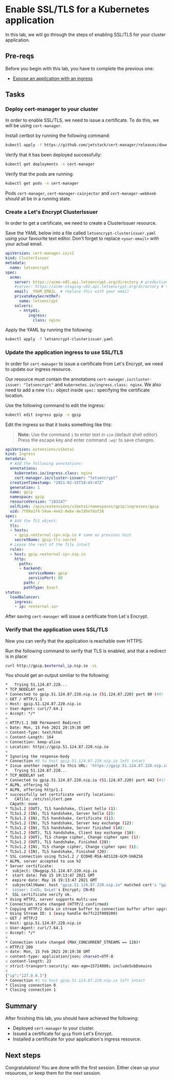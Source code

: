 # Enable SSL/TLS for a Kubernetes application

In this lab, we will go through the steps of enabling SSL/TLS for your cluster application.

## Pre-reqs

Before you begin with this lab, you have to complete the previous one:

* [Expose an application with an ingress](./02-deploy-ingress.md)

## Tasks

### Deploy cert-manager to your cluster

In order to enable SSL/TLS, we need to issue a certificate. To do this, we will be using `cert-manager`.

Install certbot by running the following command:

```bash
kubectl apply -f https://github.com/jetstack/cert-manager/releases/download/v1.1.0/cert-manager.yaml
```

Verify that it has been deployed successfully:

```bash
kubectl get deployments -n cert-manager
```

Verify that the pods are running:

```bash
kubectl get pods -n cert-manager
```

Pods `cert-manager`, `cert-manager-cainjector` and `cert-manager-webhook` should all be in a running state.

### Create a Let's Encrypt ClusterIssuer

In order to get a certificate, we need to create a ClusterIssuer resource.

Save the YAML below into a file called `letsencrypt-clusterissuer.yaml` using your favourite text editor. Don't forget to replace `<your-email>` with your actual email.

```yaml
apiVersion: cert-manager.io/v1
kind: ClusterIssuer
metadata:
  name: letsencrypt
spec:
  acme:
    server: https://acme-v02.api.letsencrypt.org/directory # production
    #server: https://acme-staging-v02.api.letsencrypt.org/directory # staging
    email: _YOUR_EMAIL_ # replace this with your email
    privateKeySecretRef:
      name: letsencrypt
    solvers:
      - http01:
          ingress:
            class: nginx
```

Apply the YAML by running the following:

```bash
kubectl apply -f letsencrypt-clusterissuer.yaml
```

### Update the application ingress to use SSL/TLS

In order for `cert-manager` to issue a certificate from Let's Encrypt, we need to update our ingress resource.

Our resource must contain the annotations `cert-manager.io/cluster-issuer: "letsencrypt"` and `kubernetes.io/ingress.class: nginx`. We also need to add a new `tls:` object inside `spec:` specifying the certificate location.

Use the following command to edit the ingress:

```bash
kubectl edit ingress gpip -n gpip
```

Edit the ingress so that it looks something like this:

> **Note:** Use the command `i` to enter text in `vim` (default shell editor). Press the escape key and enter command `:wq!` to save changes.

```yaml
apiVersion: extensions/v1beta1
kind: Ingress
metadata:
  # Add the following annotations:
  annotations:
    kubernetes.io/ingress.class: nginx
    cert-manager.io/cluster-issuer: "letsencrypt"
  creationTimestamp: "2021-02-15T18:45:47Z"
  generation: 1
  name: gpip
  namespace: gpip
  resourceVersion: "183247"
  selfLink: /apis/extensions/v1beta1/namespaces/gpip/ingresses/gpip
  uid: 7f89a1f4-54ae-4ee3-8ebe-de195efdaf26
spec:
  # Add the TLS object:
  tls:
  - hosts:
    - gpip.<external-ip>.nip.io # same as previous host
    secretName: gpip-tls-secret
  # Leave the rest of the file intact
  rules:
  - host: gpip.<external-ip>.nip.io
    http:
      paths:
      - backend:
          serviceName: gpip
          servicePort: 80
        path: /
        pathType: Exact
status:
  loadBalancer:
    ingress:
    - ip: <external-ip>
```

After saving `cert-manager` will issue a certificate from Let´s Encrypt.

### Verify that the application uses SSL/TLS

Now you can verify that the application is reachable over HTTPS.

Run the following command to verify that TLS is enabled, and that a redirect is in place:

```bash
curl http://gpip.$external_ip.nip.io -vL
```

You should get an output similiar to the following:

```bash
*   Trying 51.124.87.220...
* TCP_NODELAY set
* Connected to gpip.51.124.87.220.nip.io (51.124.87.220) port 80 (#0)
> GET / HTTP/1.1
> Host: gpip.51.124.87.220.nip.io
> User-Agent: curl/7.64.1
> Accept: */*
> 
< HTTP/1.1 308 Permanent Redirect
< Date: Mon, 15 Feb 2021 20:19:38 GMT
< Content-Type: text/html
< Content-Length: 164
< Connection: keep-alive
< Location: https://gpip.51.124.87.220.nip.io
< 
* Ignoring the response-body
* Connection #0 to host gpip.51.124.87.220.nip.io left intact
* Issue another request to this URL: 'https://gpip.51.124.87.220.nip.io/'
*   Trying 51.124.87.220...
* TCP_NODELAY set
* Connected to gpip.51.124.87.220.nip.io (51.124.87.220) port 443 (#1)
* ALPN, offering h2
* ALPN, offering http/1.1
* successfully set certificate verify locations:
*   CAfile: /etc/ssl/cert.pem
  CApath: none
* TLSv1.2 (OUT), TLS handshake, Client hello (1):
* TLSv1.2 (IN), TLS handshake, Server hello (2):
* TLSv1.2 (IN), TLS handshake, Certificate (11):
* TLSv1.2 (IN), TLS handshake, Server key exchange (12):
* TLSv1.2 (IN), TLS handshake, Server finished (14):
* TLSv1.2 (OUT), TLS handshake, Client key exchange (16):
* TLSv1.2 (OUT), TLS change cipher, Change cipher spec (1):
* TLSv1.2 (OUT), TLS handshake, Finished (20):
* TLSv1.2 (IN), TLS change cipher, Change cipher spec (1):
* TLSv1.2 (IN), TLS handshake, Finished (20):
* SSL connection using TLSv1.2 / ECDHE-RSA-AES128-GCM-SHA256
* ALPN, server accepted to use h2
* Server certificate:
*  subject: CN=gpip.51.124.87.220.nip.io
*  start date: Feb 15 19:13:47 2021 GMT
*  expire date: May 16 19:13:47 2021 GMT
*  subjectAltName: host "gpip.51.124.87.220.nip.io" matched cert's "gpip.51.124.87.220.nip.io"
*  issuer: C=US; O=Let's Encrypt; CN=R3
*  SSL certificate verify ok.
* Using HTTP2, server supports multi-use
* Connection state changed (HTTP/2 confirmed)
* Copying HTTP/2 data in stream buffer to connection buffer after upgrade: len=0
* Using Stream ID: 1 (easy handle 0x7fc22f009200)
> GET / HTTP/2
> Host: gpip.51.124.87.220.nip.io
> User-Agent: curl/7.64.1
> Accept: */*
> 
* Connection state changed (MAX_CONCURRENT_STREAMS == 128)!
< HTTP/2 200 
< date: Mon, 15 Feb 2021 20:19:38 GMT
< content-type: application/json; charset=UTF-8
< content-length: 22
< strict-transport-security: max-age=15724800; includeSubDomains
< 
{"ip":"127.0.0.1"}
* Connection #1 to host gpip.51.124.87.220.nip.io left intact
* Closing connection 0
* Closing connection 1
```

## Summary

After finishing this lab, you should have achieved the following:

* Deployed `cert-manager` to your cluster.
* Issued a certificate for `gpip` from Let's Encrypt.
* Installed a certificate for your application's ingress resource.

## Next steps

Congratulations! You are done with the first session. Either clean up your resources, or keep them for the next session.
